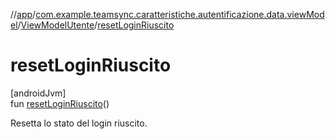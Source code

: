 //[app](../../../index.md)/[com.example.teamsync.caratteristiche.autentificazione.data.viewModel](../index.md)/[ViewModelUtente](index.md)/[resetLoginRiuscito](reset-login-riuscito.md)

# resetLoginRiuscito

[androidJvm]\
fun [resetLoginRiuscito](reset-login-riuscito.md)()

Resetta lo stato del login riuscito.
